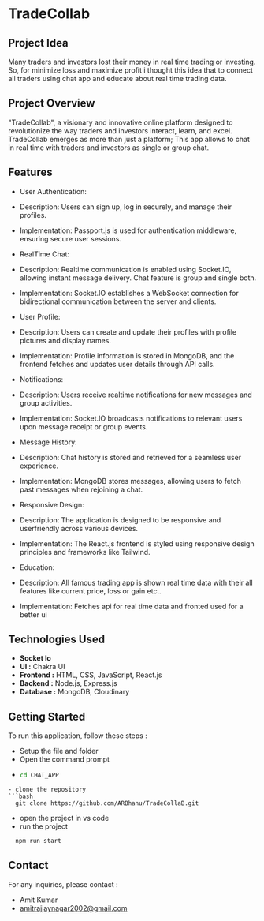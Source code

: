 # TradeCollab

## Project Idea
Many traders and investors lost their money in real time trading or investing. So, for minimize loss and maximize profit i thought this idea that to connect all traders using chat app and educate about real time trading data.

## Project Overview

"TradeCollab", a visionary and innovative online platform designed to revolutionize the way traders and investors interact, learn, and excel. TradeCollab emerges as more than just a platform; This app allows to chat in real time with traders and investors as single or group chat.

## Features

- User Authentication:
 - Description: Users can sign up, log in securely, and manage their profiles.
 - Implementation: Passport.js is used for authentication middleware, ensuring secure user sessions.

- RealTime Chat:
 - Description: Realtime communication is enabled using Socket.IO, allowing instant message delivery. Chat feature is group and single both.
 - Implementation: Socket.IO establishes a WebSocket connection for bidirectional communication between the server and clients.

- User Profile:
 - Description: Users can create and update their profiles with profile pictures and display names.
 - Implementation: Profile information is stored in MongoDB, and the frontend fetches and updates user details through API calls.

- Notifications:
 - Description: Users receive realtime notifications for new messages and group activities.
 - Implementation: Socket.IO broadcasts notifications to relevant users upon message receipt or group events.

- Message History:
 - Description: Chat history is stored and retrieved for a seamless user experience.
 - Implementation: MongoDB stores messages, allowing users to fetch past messages when rejoining a chat.

- Responsive Design:
 - Description: The application is designed to be responsive and userfriendly across various devices.
 - Implementation: The React.js frontend is styled using responsive design principles and frameworks like Tailwind.

- Education:
 - Description: All famous trading app is shown real time data with their all features like current price, loss or gain etc..
 - Implementation: Fetches api for real time data and fronted used for a better ui

## Technologies Used
- **Socket Io**
- **UI :** Chakra UI
- **Frontend :** HTML, CSS, JavaScript, React.js
- **Backend :** Node.js, Express.js
- **Database :** MongoDB, Cloudinary

## Getting Started

To run this application, follow these steps :
- Setup the file and folder
- Open the command prompt
- ```bash
  cd CHAT_APP
```
- clone the repository
```bash
  git clone https://github.com/ARBhanu/TradeCollaB.git
```
- open the project in vs code
- run the project
```bash
  npm run start
```

## Contact

For any inquiries, please contact :
- Amit Kumar
- amitrajjaynagar2002@gmail.com

